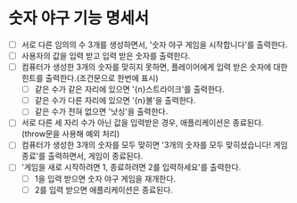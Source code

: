 # 숫자 야구 기능 명세서

- [ ] 서로 다른 임의의 수 3개를 생성하면서, '숫자 야구 게임을 시작합니다'를 출력한다.
- [ ] 사용자의 값을 입력 받고 입력 받은 숫자를 출력한다.
- [ ] 컴퓨터가 생성한 3개의 숫자를 맞히지 못하면, 플레이어에게 입력 받은 숫자에 대한 힌트를 출력한다.(조건문으로 한번에 표시)
	- [ ] 같은 수가 같은 자리에 있으면 '{n}스트라이크'를 출력한다.
	- [ ] 같은 수가 다른 자리에 있으면 '{n}볼'을 출력한다.
	- [ ] 같은 수가 전혀 없으면 '낫싱'을 출력한다.
- [ ] 서로 다른 세 자리 수가 아닌 값을 입력받은 경우, 애플리케이션은 종료된다. (throw문을 사용해 예외 처리)
- [ ] 컴퓨터가 생성한 3개의 숫자를 모두 맞히면  '3개의 숫자를 모두 맞히셨습니다! 게임 종료'를 출력하면서, 게임이 종료된다.
- [ ] '게임을 새로 시작하려면 1, 종료하려면 2를 입력하세요'를 출력한다.
	- [ ] 1을 입력 받으면 숫자 야구 게임을 재개한다.
	- [ ] 2를 입력 받으면 애플리케이션은 종료된다.